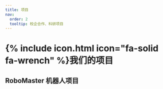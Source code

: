 ```yaml
---
title: 项目
nav:
  order: 2
  tooltip: 校企合作、科研项目
---
```


# {% include icon.html icon="fa-solid fa-wrench" %}我们的项目

## RoboMaster 机器人项目

<!-- {% capture text %}
自适应底盘设计：适应多种地形运动，避免轮子悬空空转导致功率浪费；

三摩擦轮设计：能够实现20m吊射42mm大弹丸打击大装甲板大小模块，命中率60%；实现自动瞄准打击7-8m旋转装甲板；

超级电容：四开关buck-boost 能实现300W稳定放电；

软件控制已实现功率控制、PID+跟踪微分器+前馈、利用弹道方程结合打击目标标定发射机构参数；

视觉部分实现YOLO v8关键点检测、PNP位姿解算。

{% endcapture %}

{%
  include feature.html
  image="images/projects/rm/1.png"
  link="projects"
  title="英雄机器人"
  flip=false
  style="bare"
  text=text
  height="40%"
%}


{% capture text %}
多种底盘结构：全向轮、舵轮、轮腿；

FreeRTOS操作系统实现单片机伪多线程处理；

多轮组运动方程解算满足不同机器人底盘需求；

PID&ADRC实现云台精准控制。
{% endcapture %}

{%
  include feature.html
  image="images/projects/rm/2.png"
  link="projects"
  title="步兵机器人"
  flip=true
  style="bare"
  text=text
  height="40%"
%}


{% capture text %}
全自动运行：卡尔曼运动融合多传感器数据，使机器人自我感知运动状态；

全自动导航：全自由度舵轮赋能精准里程计，结合激光雷达DLIO定位与PCL点云处理，机内实现大量点云处理；PCL可视化地图深度融合A*路径规划。

{% endcapture %}

{%
  include feature.html
  image="images/projects/rm/3.png"
  link="projects"
  title="哨兵机器人"
  flip=false
  style="bare"
  text=text
  height="40%"
%}

{% capture text %}
六轴机械臂，仿生手臂设计方便复杂地形物体获取；

电磁阀结合真空泵实现真空链路，实现物品轻易吸取；

并联机械臂结构，方便多目标简单获取。
{% endcapture %}

{%
  include feature.html
  image="images/projects/rm/4.png"
  link="projects"
  title="工程机器人"
  flip=true
  style="bare"
  text=text
  height="40%"
%}

{% capture text %}
自主研发48V高功率供电板；

轻量化机身设计四轴多旋翼无人机；

Gidance视觉定位稳定悬停，非线性预测，飞控通道映射，助力稳定悬停。

{% endcapture %}

{%
  include feature.html
  image="images/projects/rm/5.png"
  link="projects"
  title="空中机器人"
  flip=false
  style="bare"
  text=text
  height="40%"
%}

{% capture text %}
多种方案并行验证，采用双极摩擦轮方案，摩擦轮温控系统，精确控制摩擦轮发射时条件一致性；

精确控制发射底座朝向，提升20m命中率。
{% endcapture %}

{%
  include feature.html
  image="images/projects/rm/6.png"
  link="projects"
  title="飞镖机器人"
  flip=true
  style="bare"
  text=text
  height="40%"
%}
{% capture text %}
利用工业相机结合激光雷达实现多目标识别、定位和交互；

软件上基于Ubuntu平台实现YoloV8目标检测、目标定位、决策通信，点云聚类极限达50FPS。
{% endcapture %}

{%
  include feature.html
  image="images/projects/rm/7.png"
  link="projects"
  title="雷达机器人"
  flip=false
  style="bare"
  text=text
  height="40%"
%} -->

